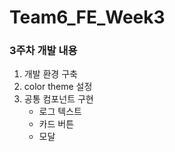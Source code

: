 # Team6_FE_Week3

### 3주차 개발 내용

1. 개발 환경 구축
2. color theme 설정
3. 공통 컴포넌트 구현
    - 로그 텍스트
    - 카드 버튼
    - 모달
